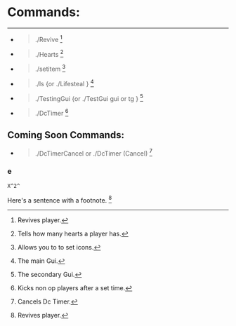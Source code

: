 # Commands: #
- - - -
* >./Revive [^1]
* >./Hearts <player> [^2]
* >./setitem <item> [^3]
* >./ls {or ./Lifesteal } [^4]
* >./TestingGui {or ./TestGui gui or tg } [^5]
* >./DcTimer <time> [^6]
## Coming Soon Commands: ##
* >./DcTimerCancel or ./DcTimer (Cancel) [^7]
### e
	X^2^
Here's a sentence with a footnote. [^1]

[^1]: Revives player.
[^2]: Tells how many hearts a player has.
[^3]: Allows you to to set icons.
[^4]: The main Gui.
[^5]: The secondary Gui.
[^6]: Kicks non op players after a set time.
[^7]: Cancels Dc Timer.
